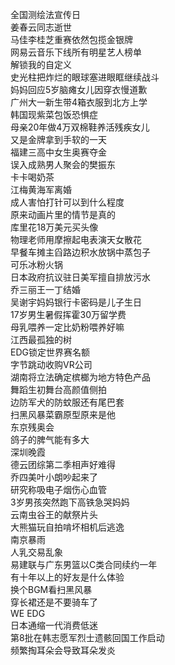 全国测绘法宣传日  
姜春云同志逝世  
马佳李桂芝重赛依然包揽金银牌  
网易云音乐下线所有明星艺人榜单  
解锁我的自定义  
史光柱把炸烂的眼球塞进眼眶继续战斗  
妈妈回应5岁脑瘫女儿因穿衣慢道歉  
广州大一新生带4箱衣服到北方上学  
韩国现紫菜包饭恐惧症  
母亲20年做4万双棉鞋养活残疾女儿  
又是金牌拿到手软的一天  
福建三高中女生奥赛夺金  
误入成熟男人聚会的樊振东  
卡卡喝奶茶  
江梅黄海军离婚  
成人害怕打针可以到什么程度  
原来动画片里的情节是真的  
库里花18万美元买头像  
物理老师用摩擦起电表演天女散花  
早餐车摊主舀路边积水放锅中蒸包子  
可乐冰粉火锅  
日本政府抗议驻日美军擅自排放污水  
乔三丽王一丁结婚  
吴谢宇妈妈银行卡密码是儿子生日  
17岁男生暑假挥霍30万留学费  
母乳喂养一定比奶粉喂养好嘛  
江西最孤独的树  
EDG锁定世界赛名额  
字节跳动收购VR公司  
湖南将立法确定槟榔为地方特色产品  
舞蹈生初舞台高颜值侧拍  
边防军犬的防蚊服还有尾巴套  
扫黑风暴菜霸原型原来是他  
东京残奥会  
鸽子的脾气能有多大  
深圳晚霞  
德云团综第二季相声好难得  
乔四美叶小朗吵起来了  
研究称吸电子烟伤心血管  
3岁男孩突然跑下高铁急哭妈妈  
云南虫谷王的献祭片头  
大熊猫玩自拍啃坏相机后逃逸  
南京暴雨  
人乳交易乱象  
易建联与广东男篮以C类合同续约一年  
有十年以上的好友是什么体验  
换个BGM看扫黑风暴  
穿长裙还是不要骑车了  
WE EDG  
日本通缩一代消费低迷  
第8批在韩志愿军烈士遗骸回国工作启动  
频繁掏耳朵会导致耳朵发炎  
